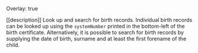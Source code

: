 Overlay: true

[[description]]
Look up and search for birth records. Individual birth records can be looked up using the `systemNumber` printed in the bottom-left of the birth certificate. Alternatively, it is possible to search for birth records by supplying the date of birth, surname and at least the first forename of the child.
